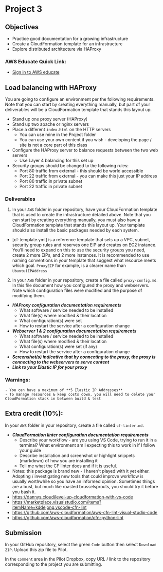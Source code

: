# Project 3

## Objectives

- Practice good documentation for a growing infrastructure
- Create a CloudFormation template for an infrastructure
- Explore distributed architecture via HAProxy

### AWS Educate Quick Link:

- [Sign in to AWS educate](https://www.awseducate.com/signin/SiteLogin)

## Load balancing with HAProxy

You are going to configure an environment per the following requirements.  Note that you can start by creating everything manually, but part of your deliverables will be a CloudFormation template that stands this layout up.

- Stand up one proxy server (HAProxy)
- Stand up two apache or nginx servers
- Place a different `index.html` on the HTTP servers
  - You can use mine in the Project folder
  - You can use your own content if you wish - developing the page / site is not a core part of this class
- Configure the HAProxy server to balance requests between the two web servers
  - Use Layer 4 balancing for this set up
- Security groups should be changed to the following rules:
  - Port 80 traffic from external - this should be world accessible
  - Port 22 traffic from external - you can make this just your IP address
  - Port 80 traffic in private subnet
  - Port 22 traffic in private subnet

### Deliverables

1. In your `AWS` folder in your repository, have your CloudFormation template that is used to create the infrastructure detailed above.  Note that you can start by creating everything manually, you must also have a CloudFormation template that stands this layout up.  Your template should also install the basic packages needed by each system.
  - [cf-template.yml] is a reference template that sets up a VPC, subnet, security group rules and reserves one EIP and creates on EC2 instance.  You'll need to expand on this to use the security groups you need, create 2 more EIPs, and 2 more instances.  It is recommended to use naming conventions in your template that suggest what resource meets which goal.  `ProxyEIP` for example, is a clearer name than `Ubuntu1IPAddress`

2. In your `AWS` folder in your repository, create a file called `proxy-config.md`.  In this file document how you configured the proxy and webservers.  Note which configuration files were modified and the purpose of modifying them.
  - **_HAProxy configuration documentation requirements_**
    - What software / service needed to be installed
    - What file(s) where modified & their location
    - What configuration(s) were set
    - How to restart the service after a configuration change
  - **_Webserver 1 & 2 configuration documentation requirements_**
    - What software / service needed to be installed
    - What file(s) where modified & their location
    - What configuration(s) were set (if any)
    - How to restart the service after a configuration change
  - **_Screenshot(s) indicative that by connecting to the proxy, the proxy is connecting to the webservers to serve content_**
  - **_Link to your Elastic IP for your proxy_**


### Warnings:
    - You can have a maximum of **5 Elastic IP Addresses** 
    - To manage resources & keep costs down, you will need to delete your CloudFormation stack in between build & test

## Extra credit (10%):
In your `AWS` folder in your repository, create a file called `cf-linter.md`.
- **_CloudFormation linter configuration documentation requirements_**
    - Describe your workflow - are you using VS Code, trying to run it in a terminal?  What environment am I expecting this to work in if I follow your guide
    - Describe installation and screenshot or highlight snippets (markdown) of how you are installing it
    - Tell me what the CF linter does and if it is useful.
- Notes: this package is brand new - I haven't played with it yet either.  Adopting / investigating new tools that could improve workflow is usually worthwhile so you have an informed opinion.  Sometimes things are a bust, but much like roasted brusselsprouts, you should try it before you bash it.
- https://dannys.cloud/level-up-cloudformation-with-vs-code
- https://marketplace.visualstudio.com/items?itemName=kddejong.vscode-cfn-lint
- https://github.com/aws-cloudformation/aws-cfn-lint-visual-studio-code 
- https://github.com/aws-cloudformation/cfn-python-lint

## Submission

In your GitHub repository, select the green `Code` button then select `Download ZIP`. Upload this zip file to Pilot.

In the `Comment` area in the Pilot Dropbox, copy URL / link to the repository corresponding to the project you are submitting.
